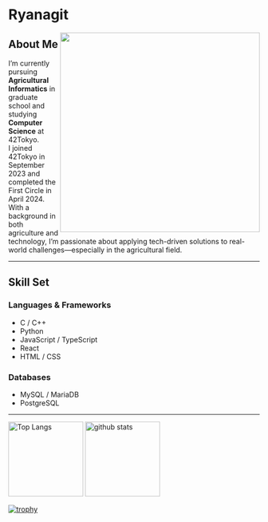 # Ryanagit

<img align="right" src="https://github-readme-stats.vercel.app/api?username=iesuy-ryanagit&show_icons=true&theme=tokyonight" width="400"/>

## About Me
I’m currently pursuing **Agricultural Informatics** in graduate school and studying **Computer Science** at 42Tokyo.  
I joined 42Tokyo in September 2023 and completed the First Circle in April 2024.  
With a background in both agriculture and technology, I’m passionate about applying tech-driven solutions to real-world challenges—especially in the agricultural field.

---

## Skill Set

### Languages & Frameworks
- C / C++
- Python
- JavaScript / TypeScript
- React
- HTML / CSS

### Databases
- MySQL / MariaDB
- PostgreSQL

---


<p align="left"> 
  <img alt="Top Langs" height="150px" src="https://github-readme-stats.vercel.app/api/top-langs/?username=iesuy-ryanagit&layout=compact&count_private=true&show_icons=true&theme=onedark" />
  <img alt="github stats" height="150px" src="https://github-readme-stats.vercel.app/api?username=iesuy-ryanagit&count_private=true&show_icons=true&show_icons=true&theme=onedark" />
</p>

[![trophy](https://github-profile-trophy.vercel.app/?username=iesuy-ryanagit&theme=onedark&column=7
)](https://github.com/ryo-ma/github-profile-trophy)

<!--
**iesuy-ryanagit/iesuy-ryanagit** is a ✨ _special_ ✨ repository because its `README.md` (this file) appears on your GitHub profile.

Here are some ideas to get you started:

- 🔭 I’m currently working on ...
- 🌱 I’m currently learning ...
- 👯 I’m looking to collaborate on ...
- 🤔 I’m looking for help with ...
- 💬 Ask me about ...
- 📫 How to reach me: ...
- 😄 Pronouns: ...
- ⚡ Fun fact: ...
-->

